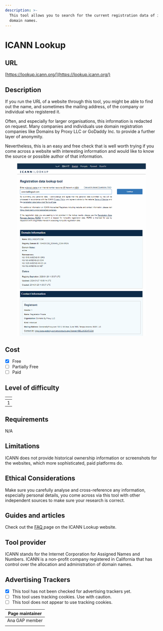 ```yaml
---
description: >-
  This tool allows you to search for the current registration data of internet
  domain names.
---
```


# ICANN Lookup

## URL

[https://lookup.icann.org/](https://lookup.icann.org/)

## Description

If you run the URL of a website through this tool, you might be able to find out the name, and sometimes the mailing address, of the company or individual who registered it.&#x20;

Often, and especially for larger organisations, this information is redacted on request. Many companies and individuals use domain registration companies like Domains by Proxy LLC or GoDaddy Inc. to provide a further layer of anonymity.  &#x20;

Nevertheless, this is an easy and free check that is well worth trying if you come across a website with interesting information and would like to know the source or possible author of that information.

<figure><img src=".gitbook/assets/image.png" alt=""><figcaption></figcaption></figure>

## Cost

* [x] Free
* [ ] Partially Free
* [ ] Paid

## Level of difficulty

<table><thead><tr><th data-type="rating" data-max="5"></th></tr></thead><tbody><tr><td>1</td></tr></tbody></table>

## Requirements

N/A

## Limitations

ICANN does not provide historical ownership information or screenshots for the websites, which more sophisticated, paid platforms do.&#x20;

## Ethical Considerations

Make sure you carefully analyse and cross-reference any information, especially personal details, you come across via this tool with other independent sources to make sure your research is correct.&#x20;

## Guides and articles

Check out the [FAQ ](https://lookup.icann.org/en/faq)page on the ICANN Lookup website.

## Tool provider

ICANN stands for the Internet Corporation for Assigned Names and Numbers. ICANN is a non-profit company registered in California that has control over the allocation and administration of domain names.

## Advertising Trackers

* [x] This tool has not been checked for advertising trackers yet.
* [ ] This tool uses tracking cookies. Use with caution.
* [ ] This tool does not appear to use tracking cookies.

| Page maintainer |
| --------------- |
| Ana GAP member  |
|                 |
